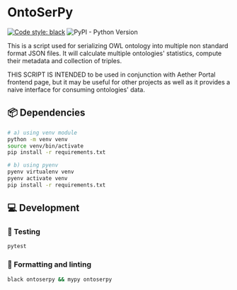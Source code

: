 # OntoSerPy

[![Code style: black](https://img.shields.io/badge/code%20style-black-000000.svg)](https://github.com/psf/black)
![PyPI - Python Version](https://img.shields.io/pypi/pyversions/rdflib)

This is a script used for serializing OWL ontology into multiple non standard
format JSON files. It will calculate multiple ontologies' statistics,
compute their metadata and collection of triples.

THIS SCRIPT IS INTENDED to be used in conjunction with Aether Portal frontend
page, but it may be useful for other projects as well as it provides a naive
interface for consuming ontologies' data.

## :package: Dependencies

```bash
# a) using venv module
python -m venv venv
source venv/bin/activate
pip install -r requirements.txt

# b) using pyenv
pyenv virtualenv venv
pyenv activate venv
pip install -r requirements.txt
```

## :computer: Development

### :test_tube: Testing

```bash
pytest
```

### :star2: Formatting and linting

```bash
black ontoserpy && mypy ontoserpy
```

